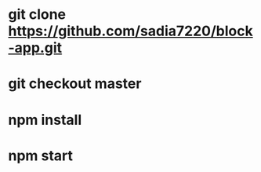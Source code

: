 # git clone https://github.com/sadia7220/block-app.git
# git checkout master
# npm install
# npm start
